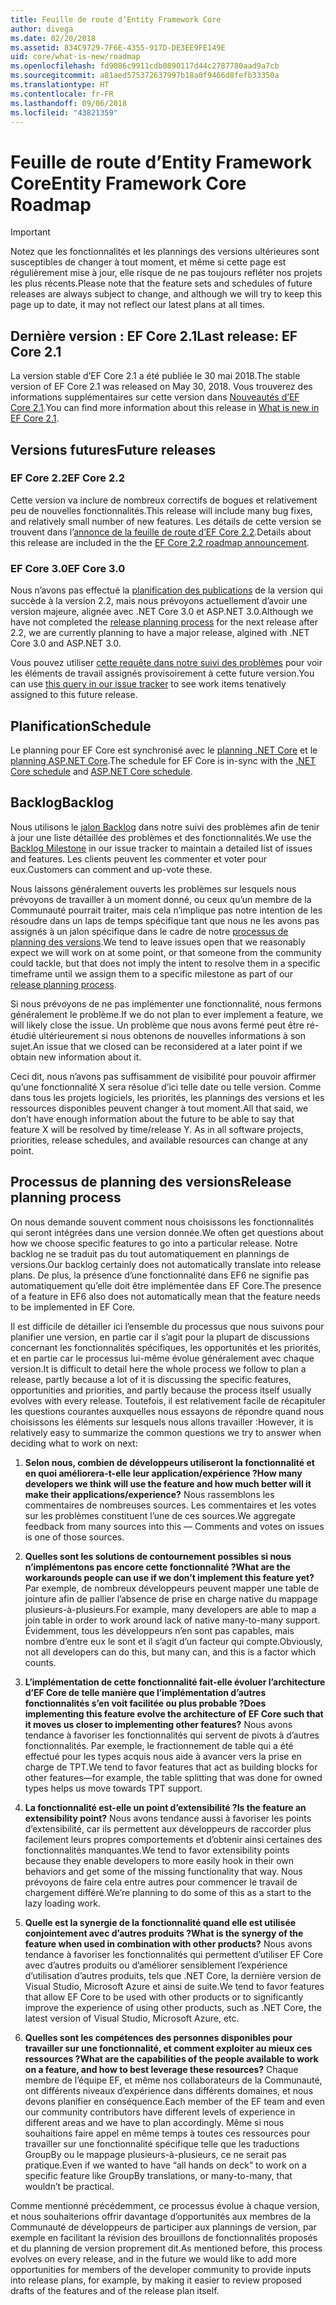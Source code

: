 ```yaml
---
title: Feuille de route d’Entity Framework Core
author: divega
ms.date: 02/20/2018
ms.assetid: 834C9729-7F6E-4355-917D-DE3EE9FE149E
uid: core/what-is-new/roadmap
ms.openlocfilehash: fd9086c9911cdb0890117d44c2787780aad9a7cb
ms.sourcegitcommit: a81aed575372637997b18a0f9466d8fefb33350a
ms.translationtype: HT
ms.contentlocale: fr-FR
ms.lasthandoff: 09/06/2018
ms.locfileid: "43821359"
---
```

# <a name="entity-framework-core-roadmap"></a><span data-ttu-id="cdc05-102">Feuille de route d’Entity Framework Core</span><span class="sxs-lookup"><span data-stu-id="cdc05-102">Entity Framework Core Roadmap</span></span>

> [!IMPORTANT]
> <span data-ttu-id="cdc05-103">Notez que les fonctionnalités et les plannings des versions ultérieures sont susceptibles de changer à tout moment, et même si cette page est régulièrement mise à jour, elle risque de ne pas toujours refléter nos projets les plus récents.</span><span class="sxs-lookup"><span data-stu-id="cdc05-103">Please note that the feature sets and schedules of future releases are always subject to change, and although we will try to keep this page up to date, it may not reflect our latest plans at all times.</span></span>

## <a name="last-release-ef-core-21"></a><span data-ttu-id="cdc05-104">Dernière version : EF Core 2.1</span><span class="sxs-lookup"><span data-stu-id="cdc05-104">Last release: EF Core 2.1</span></span>

<span data-ttu-id="cdc05-105">La version stable d’EF Core 2.1 a été publiée le 30 mai 2018.</span><span class="sxs-lookup"><span data-stu-id="cdc05-105">The stable version of EF Core 2.1 was released on May 30, 2018.</span></span> <span data-ttu-id="cdc05-106">Vous trouverez des informations supplémentaires sur cette version dans [Nouveautés d’EF Core 2.1](xref:core/what-is-new/ef-core-2.1).</span><span class="sxs-lookup"><span data-stu-id="cdc05-106">You can find more information about this release in [What is new in EF Core 2.1](xref:core/what-is-new/ef-core-2.1).</span></span>

## <a name="future-releases"></a><span data-ttu-id="cdc05-107">Versions futures</span><span class="sxs-lookup"><span data-stu-id="cdc05-107">Future releases</span></span>

### <a name="ef-core-22"></a><span data-ttu-id="cdc05-108">EF Core 2.2</span><span class="sxs-lookup"><span data-stu-id="cdc05-108">EF Core 2.2</span></span>

<span data-ttu-id="cdc05-109">Cette version va inclure de nombreux correctifs de bogues et relativement peu de nouvelles fonctionnalités.</span><span class="sxs-lookup"><span data-stu-id="cdc05-109">This release will include many bug fixes, and relatively small number of new features.</span></span> <span data-ttu-id="cdc05-110">Les détails de cette version se trouvent dans l’[annonce de la feuille de route d’EF Core 2.2](https://github.com/aspnet/Announcements/issues/308).</span><span class="sxs-lookup"><span data-stu-id="cdc05-110">Details about this release are included in the the [EF Core 2.2 roadmap announcement](https://github.com/aspnet/Announcements/issues/308).</span></span> 

### <a name="ef-core-30"></a><span data-ttu-id="cdc05-111">EF Core 3.0</span><span class="sxs-lookup"><span data-stu-id="cdc05-111">EF Core 3.0</span></span>

<span data-ttu-id="cdc05-112">Nous n’avons pas effectué la [planification des publications](#release-planning-process) de la version qui succède à la version 2.2, mais nous prévoyons actuellement d’avoir une version majeure, alignée avec .NET Core 3.0 et ASP.NET 3.0.</span><span class="sxs-lookup"><span data-stu-id="cdc05-112">Although we have not completed the [release planning process](#release-planning-process) for the next release after 2.2, we are currently planning to have a major release, algined with .NET Core 3.0 and ASP.NET 3.0.</span></span> 

<span data-ttu-id="cdc05-113">Vous pouvez utiliser [cette requête dans notre suivi des problèmes](https://github.com/aspnet/EntityFrameworkCore/issues?q=is%3Aopen+is%3Aissue+milestone%3A3.0.0+sort%3Areactions-%2B1-desc) pour voir les éléments de travail assignés provisoirement à cette future version.</span><span class="sxs-lookup"><span data-stu-id="cdc05-113">You can use [this query in our issue tracker](https://github.com/aspnet/EntityFrameworkCore/issues?q=is%3Aopen+is%3Aissue+milestone%3A3.0.0+sort%3Areactions-%2B1-desc) to see work items tenatively assigned to this future release.</span></span>

## <a name="schedule"></a><span data-ttu-id="cdc05-114">Planification</span><span class="sxs-lookup"><span data-stu-id="cdc05-114">Schedule</span></span>

<span data-ttu-id="cdc05-115">Le planning pour EF Core est synchronisé avec le [planning .NET Core](https://github.com/dotnet/core/blob/master/roadmap.md) et le [planning ASP.NET Core](https://github.com/aspnet/Home/wiki/Roadmap).</span><span class="sxs-lookup"><span data-stu-id="cdc05-115">The schedule for EF Core is in-sync with the [.NET Core schedule](https://github.com/dotnet/core/blob/master/roadmap.md) and [ASP.NET Core schedule](https://github.com/aspnet/Home/wiki/Roadmap).</span></span>

## <a name="backlog"></a><span data-ttu-id="cdc05-116">Backlog</span><span class="sxs-lookup"><span data-stu-id="cdc05-116">Backlog</span></span>

<span data-ttu-id="cdc05-117">Nous utilisons le [jalon Backlog](https://github.com/aspnet/EntityFrameworkCore/issues?q=is%3Aopen+is%3Aissue+milestone%3ABacklog+sort%3Areactions-%2B1-desc) dans notre suivi des problèmes afin de tenir à jour une liste détaillée des problèmes et des fonctionnalités.</span><span class="sxs-lookup"><span data-stu-id="cdc05-117">We use the [Backlog Milestone](https://github.com/aspnet/EntityFrameworkCore/issues?q=is%3Aopen+is%3Aissue+milestone%3ABacklog+sort%3Areactions-%2B1-desc) in our issue tracker to maintain a detailed list of issues and features.</span></span> <span data-ttu-id="cdc05-118">Les clients peuvent les commenter et voter pour eux.</span><span class="sxs-lookup"><span data-stu-id="cdc05-118">Customers can comment and up-vote these.</span></span>

<span data-ttu-id="cdc05-119">Nous laissons généralement ouverts les problèmes sur lesquels nous prévoyons de travailler à un moment donné, ou ceux qu’un membre de la Communauté pourrait traiter, mais cela n’implique pas notre intention de les résoudre dans un laps de temps spécifique tant que nous ne les avons pas assignés à un jalon spécifique dans le cadre de notre [processus de planning des versions](#release-planning-process).</span><span class="sxs-lookup"><span data-stu-id="cdc05-119">We tend to leave issues open that we reasonably expect we will work on at some point, or that someone from the community could tackle, but that does not imply the intent to resolve them in a specific timeframe until we assign them to a specific milestone as part of our [release planning process](#release-planning-process).</span></span>

<span data-ttu-id="cdc05-120">Si nous prévoyons de ne pas implémenter une fonctionnalité, nous fermons généralement le problème.</span><span class="sxs-lookup"><span data-stu-id="cdc05-120">If we do not plan to ever implement a feature, we will likely close the issue.</span></span> <span data-ttu-id="cdc05-121">Un problème que nous avons fermé peut être ré-étudié ultérieurement si nous obtenons de nouvelles informations à son sujet.</span><span class="sxs-lookup"><span data-stu-id="cdc05-121">An issue that we closed can be reconsidered at a later point if we obtain new information about it.</span></span>

<span data-ttu-id="cdc05-122">Ceci dit, nous n’avons pas suffisamment de visibilité pour pouvoir affirmer qu’une fonctionnalité X sera résolue d’ici telle date ou telle version. Comme dans tous les projets logiciels, les priorités, les plannings des versions et les ressources disponibles peuvent changer à tout moment.</span><span class="sxs-lookup"><span data-stu-id="cdc05-122">All that said, we don’t have enough information about the future to be able to say that feature X will be resolved by time/release Y. As in all software projects, priorities, release schedules, and available resources can change at any point.</span></span>

## <a name="release-planning-process"></a><span data-ttu-id="cdc05-123">Processus de planning des versions</span><span class="sxs-lookup"><span data-stu-id="cdc05-123">Release planning process</span></span>

<span data-ttu-id="cdc05-124">On nous demande souvent comment nous choisissons les fonctionnalités qui seront intégrées dans une version donnée.</span><span class="sxs-lookup"><span data-stu-id="cdc05-124">We often get questions about how we choose specific features to go into a particular release.</span></span> <span data-ttu-id="cdc05-125">Notre backlog ne se traduit pas du tout automatiquement en plannings de versions.</span><span class="sxs-lookup"><span data-stu-id="cdc05-125">Our backlog certainly does not automatically translate into release plans.</span></span> <span data-ttu-id="cdc05-126">De plus, la présence d’une fonctionnalité dans EF6 ne signifie pas automatiquement qu’elle doit être implémentée dans EF Core.</span><span class="sxs-lookup"><span data-stu-id="cdc05-126">The presence of a feature in EF6 also does not automatically mean that the feature needs to be implemented in EF Core.</span></span>

<span data-ttu-id="cdc05-127">Il est difficile de détailler ici l’ensemble du processus que nous suivons pour planifier une version, en partie car il s’agit pour la plupart de discussions concernant les fonctionnalités spécifiques, les opportunités et les priorités, et en partie car le processus lui-même évolue généralement avec chaque version.</span><span class="sxs-lookup"><span data-stu-id="cdc05-127">It is difficult to detail here the whole process we follow to plan a release, partly because a lot of it is discussing the specific features, opportunities and priorities, and partly because the process itself usually evolves with every release.</span></span> <span data-ttu-id="cdc05-128">Toutefois, il est relativement facile de récapituler les questions courantes auxquelles nous essayons de répondre quand nous choisissons les éléments sur lesquels nous allons travailler :</span><span class="sxs-lookup"><span data-stu-id="cdc05-128">However, it is relatively easy to summarize the common questions we try to answer when deciding what to work on next:</span></span>

1. <span data-ttu-id="cdc05-129">**Selon nous, combien de développeurs utiliseront la fonctionnalité et en quoi améliorera-t-elle leur application/expérience ?**</span><span class="sxs-lookup"><span data-stu-id="cdc05-129">**How many developers we think will use the feature and how much better will it make their applications/experience?**</span></span> <span data-ttu-id="cdc05-130">Nous rassemblons les commentaires de nombreuses sources. Les commentaires et les votes sur les problèmes constituent l’une de ces sources.</span><span class="sxs-lookup"><span data-stu-id="cdc05-130">We aggregate feedback from many sources into this — Comments and votes on issues is one of those sources.</span></span>

2. <span data-ttu-id="cdc05-131">**Quelles sont les solutions de contournement possibles si nous n’implémentons pas encore cette fonctionnalité ?**</span><span class="sxs-lookup"><span data-stu-id="cdc05-131">**What are the workarounds people can use if we don’t implement this feature yet?**</span></span> <span data-ttu-id="cdc05-132">Par exemple, de nombreux développeurs peuvent mapper une table de jointure afin de pallier l’absence de prise en charge native du mappage plusieurs-à-plusieurs.</span><span class="sxs-lookup"><span data-stu-id="cdc05-132">For example, many developers are able to map a join table in order to work around lack of native many-to-many support.</span></span> <span data-ttu-id="cdc05-133">Évidemment, tous les développeurs n’en sont pas capables, mais nombre d’entre eux le sont et il s’agit d’un facteur qui compte.</span><span class="sxs-lookup"><span data-stu-id="cdc05-133">Obviously, not all developers can do this, but many can, and this is a factor which counts.</span></span>

3. <span data-ttu-id="cdc05-134">**L’implémentation de cette fonctionnalité fait-elle évoluer l’architecture d’EF Core de telle manière que l’implémentation d’autres fonctionnalités s’en voit facilitée ou plus probable ?**</span><span class="sxs-lookup"><span data-stu-id="cdc05-134">**Does implementing this feature evolve the architecture of EF Core such that it moves us closer to implementing other features?**</span></span> <span data-ttu-id="cdc05-135">Nous avons tendance à favoriser les fonctionnalités qui servent de pivots à d’autres fonctionnalités. Par exemple, le fractionnement de table qui a été effectué pour les types acquis nous aide à avancer vers la prise en charge de TPT.</span><span class="sxs-lookup"><span data-stu-id="cdc05-135">We tend to favor features that act as building blocks for other features—for example, the table splitting that was done for owned types helps us move towards TPT support.</span></span>

4. <span data-ttu-id="cdc05-136">**La fonctionnalité est-elle un point d’extensibilité ?**</span><span class="sxs-lookup"><span data-stu-id="cdc05-136">**Is the feature an extensibility point?**</span></span> <span data-ttu-id="cdc05-137">Nous avons tendance aussi à favoriser les points d’extensibilité, car ils permettent aux développeurs de raccorder plus facilement leurs propres comportements et d’obtenir ainsi certaines des fonctionnalités manquantes.</span><span class="sxs-lookup"><span data-stu-id="cdc05-137">We tend to favor extensibility points because they enable developers to more easily hook in their own behaviors and get some of the missing functionality that way.</span></span> <span data-ttu-id="cdc05-138">Nous prévoyons de faire cela entre autres pour commencer le travail de chargement différé.</span><span class="sxs-lookup"><span data-stu-id="cdc05-138">We’re planning to do some of this as a start to the lazy loading work.</span></span>

5. <span data-ttu-id="cdc05-139">**Quelle est la synergie de la fonctionnalité quand elle est utilisée conjointement avec d’autres produits ?**</span><span class="sxs-lookup"><span data-stu-id="cdc05-139">**What is the synergy of the feature when used in combination with other products?**</span></span> <span data-ttu-id="cdc05-140">Nous avons tendance à favoriser les fonctionnalités qui permettent d’utiliser EF Core avec d’autres produits ou d’améliorer sensiblement l’expérience d’utilisation d’autres produits, tels que .NET Core, la dernière version de Visual Studio, Microsoft Azure et ainsi de suite.</span><span class="sxs-lookup"><span data-stu-id="cdc05-140">We tend to favor features that allow EF Core to be used with other products or to significantly improve the experience of using other products, such as .NET Core, the latest version of Visual Studio, Microsoft Azure, etc.</span></span>

6. <span data-ttu-id="cdc05-141">**Quelles sont les compétences des personnes disponibles pour travailler sur une fonctionnalité, et comment exploiter au mieux ces ressources ?**</span><span class="sxs-lookup"><span data-stu-id="cdc05-141">**What are the capabilities of the people available to work on a feature, and how to best leverage these resources?**</span></span> <span data-ttu-id="cdc05-142">Chaque membre de l’équipe EF, et même nos collaborateurs de la Communauté, ont différents niveaux d’expérience dans différents domaines, et nous devons planifier en conséquence.</span><span class="sxs-lookup"><span data-stu-id="cdc05-142">Each member of the EF team and even our community contributors have different levels of experience in different areas and we have to plan accordingly.</span></span> <span data-ttu-id="cdc05-143">Même si nous souhaitions faire appel en même temps à toutes ces ressources pour travailler sur une fonctionnalité spécifique telle que les traductions GroupBy ou le mappage plusieurs-à-plusieurs, ce ne serait pas pratique.</span><span class="sxs-lookup"><span data-stu-id="cdc05-143">Even if we wanted to have “all hands on deck” to work on a specific feature like GroupBy translations, or many-to-many, that wouldn’t be practical.</span></span>

<span data-ttu-id="cdc05-144">Comme mentionné précédemment, ce processus évolue à chaque version, et nous souhaiterions offrir davantage d’opportunités aux membres de la Communauté de développeurs de participer aux plannings de version, par exemple en facilitant la révision des brouillons de fonctionnalités proposés et du planning de version proprement dit.</span><span class="sxs-lookup"><span data-stu-id="cdc05-144">As mentioned before, this process evolves on every release, and in the future we would like to add more opportunities for members of the developer community to provide inputs into release plans, for example, by making it easier to review proposed drafts of the features and of the release plan itself.</span></span>
